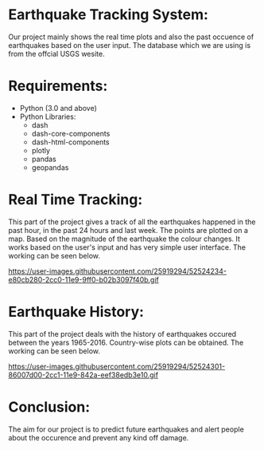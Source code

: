 # Earthquake Tracking System:

Our project mainly shows the real time plots and also the past occuence of earthquakes based on the user input. The database which we are using is from the offcial USGS wesite.

# Requirements:
- Python (3.0 and above)
- Python Libraries:
  - dash
  - dash-core-components
  - dash-html-components
  - plotly
  - pandas
  - geopandas

# Real Time Tracking:
This part of the project gives a track of all the earthquakes happened in the past hour, in the past 24 hours and last week. The points are plotted on a map. Based on the magnitude of the earthquake the colour changes.
It works based on the user's input and has very simple user interface. The working can be seen below.

https://user-images.githubusercontent.com/25919294/52524234-e80cb280-2cc0-11e9-9ff0-b02b3097f40b.gif
      
# Earthquake History:
This part of the project deals with the history of earthquakes occured between the years 1965-2016. Country-wise plots can be obtained.
The working can be seen below.

https://user-images.githubusercontent.com/25919294/52524301-86007d00-2cc1-11e9-842a-eef38edb3e10.gif

# Conclusion:
The aim for our project is to predict future earthquakes and alert people about the occurence and prevent any kind off damage.
